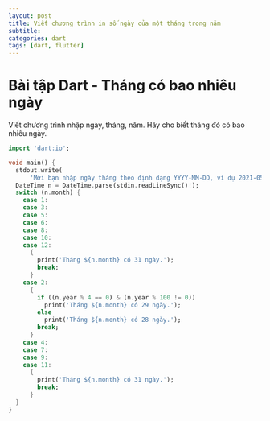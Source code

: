 ```yaml
---
layout: post
title: Viết chương trình in số ngày của một tháng trong năm
subtitle: 
categories: dart
tags: [dart, flutter]
---
```


# Bài tập Dart - Tháng có bao nhiêu ngày

Viết chương trình nhập ngày, tháng, năm. Hãy cho biết tháng đó có bao nhiêu ngày.

```dart
import 'dart:io';

void main() {
  stdout.write(
      'Mời bạn nhập ngày tháng theo định dạng YYYY-MM-DD, ví dụ 2021-05-27: ');
  DateTime n = DateTime.parse(stdin.readLineSync()!);
  switch (n.month) {
    case 1:
    case 3:
    case 5:
    case 6:
    case 8:
    case 10:
    case 12:
      {
        print('Tháng ${n.month} có 31 ngày.');
        break;
      }
    case 2:
      {
        if ((n.year % 4 == 0) & (n.year % 100 != 0))
          print('Tháng ${n.month} có 29 ngày.');
        else
          print('Tháng ${n.month} có 28 ngày.');
        break;
      }
    case 4:
    case 7:
    case 9:
    case 11:
      {
        print('Tháng ${n.month} có 31 ngày.');
        break;
      }
  }
}
```
